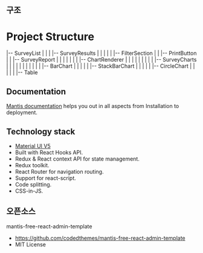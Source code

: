 ## 구조

# Project Structure

|-- SurveyList
| |
| |-- SurveyResults
| | |
| | |-- FilterSection
| | |-- PrintButton
| | |-- SurveyReport
| | | |
| | | |-- ChartRenderer
| | | | |
| | | | |-- SurveyCharts
| | | | | |
| | | | | |-- BarChart
| | | | | |-- StackBarChart
| | | | | |-- CircleChart
| | | | | |-- Table

## Documentation

[Mantis documentation](https://codedthemes.gitbook.io/mantis/) helps you out in all aspects from Installation to deployment.

## Technology stack

- [Material UI V5](https://mui.com/core/)
- Built with React Hooks API.
- Redux & React context API for state management.
- Redux toolkit.
- React Router for navigation routing.
- Support for react-script.
- Code splitting.
- CSS-in-JS.


## 오픈소스
mantis-free-react-admin-template
- https://github.com/codedthemes/mantis-free-react-admin-template
- MIT License
